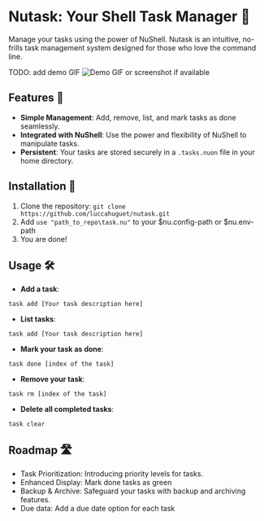 # Nutask: Your Shell Task Manager 🌰

Manage your tasks using the power of NuShell. Nutask is an intuitive, no-frills task management system designed for those who love the command line.

TODO: add demo GIF
![Demo GIF or screenshot if available](path-to-demo-image.gif)

## Features 🚀
- **Simple Management**: Add, remove, list, and mark tasks as done seamlessly.
- **Integrated with NuShell**: Use the power and flexibility of NuShell to manipulate tasks.
- **Persistent**: Your tasks are stored securely in a `.tasks.nuon` file in your home directory.

## Installation 💽
1. Clone the repository: `git clone https://github.com/luccahuguet/nutask.git`
2. Add `use "path_to_repo\task.nu"` to your $nu.config-path or $nu.env-path
3. You are done!

## Usage 🛠️
- **Add a task**:
  
```nu
task add [Your task description here]
```

- **List tasks**:
```nu
task add [Your task description here]
```

- **Mark your task as done**:
```nu
task done [index of the task]
```

- **Remove your task**:
```nu
task rm [index of the task]
```

- **Delete all completed tasks**:
```nu
task clear
```

## Roadmap 🛣️
- Task Prioritization: Introducing priority levels for tasks.
- Enhanced Display: Mark done tasks as green
- Backup & Archive: Safeguard your tasks with backup and archiving features.
- Due data: Add a due date option for each task
